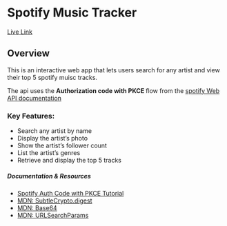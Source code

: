 <h1>Spotify Music Tracker</h1>
<p> <a href="https://afia-yeboah.github.io/comp1073Assign3/"> Live Link</a></p>

<h2>Overview</h2>
<p>This is an interactive web app that lets users search for any artist and view their top 5 spotify muisc tracks.</p>
<p>The api uses the <strong>Authorization code with PKCE </strong>flow from the <a href="https://developer.spotify.com/documentation/web-api">spotify Web API documentation</a></p>

<h3>Key Features:</h3>
<ul>
        <li>Search any artist by name</li>
        <li>Display the artist’s photo</li>
        <li>Show the artist’s follower count</li>
        <li>List the artist’s genres</li>
        <li>Retrieve and display the top 5 tracks</li>
    </ul>

<h5>Documentation & Resources</h5>
      <ul>
        <li>
          <a href="https://developer.spotify.com/documentation/web-api/tutorials/code-flow/" target="_blank">
            Spotify Auth Code with PKCE Tutorial
          </a>
        </li>
        <li>
          <a href="https://developer.mozilla.org/en-US/docs/Web/API/SubtleCrypto/digest" target="_blank">
            MDN: SubtleCrypto.digest
          </a>
        </li>
        <li>
          <a href="https://developer.mozilla.org/en-US/docs/Glossary/Base64" target="_blank">
            MDN: Base64
          </a>
        </li>
        <li>
          <a href="https://developer.mozilla.org/en-US/docs/Web/API/URLSearchParams" target="_blank">
            MDN: URLSearchParams
          </a>
        </li>
      </ul>

